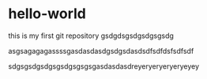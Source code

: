 # hello-world
this is my first git repository
gsdgdsgsdgsdgsgsdg

asgsagagagassssgasdasdasdgsdgsdasdsdfsdfdsfsdfsdf

sdgsgsdgsdgsgsdgsgsgsgasdasdasdreyeryeryeryeryeyey